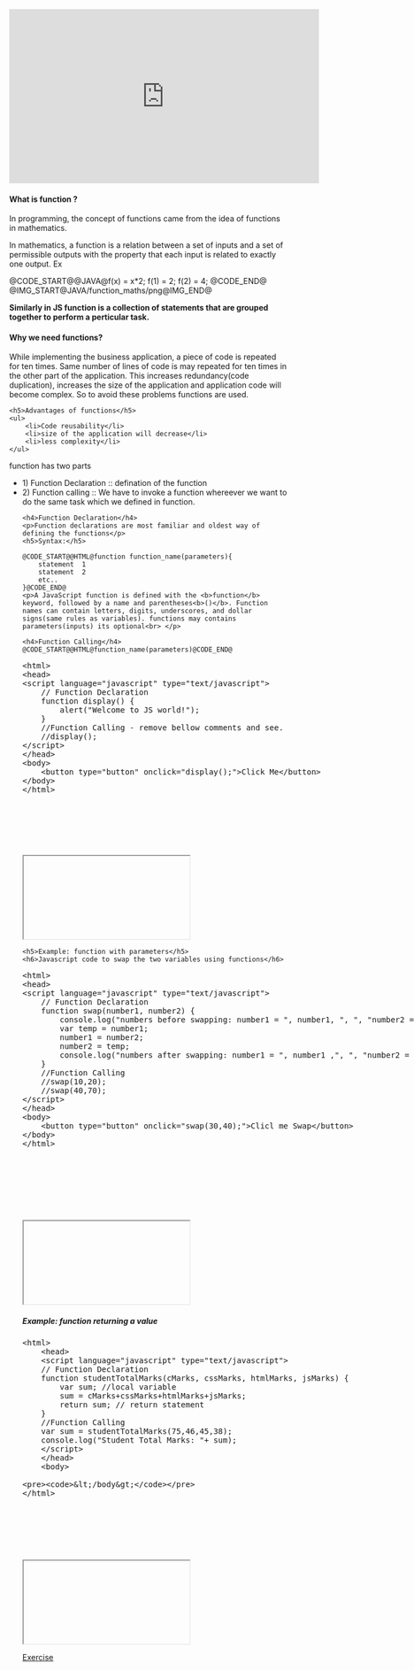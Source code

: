 <section>
	<iframe width="560" height="315" src="https://www.youtube.com/embed/ZcY_eP2B8VI"
	frameborder="0" allowfullscreen></iframe>
</section>

<h4> What is function ?</h4>
<p> In programming, the concept of functions came from the idea of functions in mathematics. </p>
<p> In mathematics, a function is a relation between a set of inputs and a set of permissible outputs with the property that each input is related to exactly one output. Ex</p>
@CODE_START@@JAVA@f(x) = x*2;
f(1) = 2;
f(2) = 4;
@CODE_END@
@IMG_START@JAVA/function_maths/png@IMG_END@
	
<p><b>Similarly in JS function is a collection of statements that are grouped together to perform a perticular task.</b></p>
<h4>Why we need functions?</h4>
<p>While implementing the business application, a piece of code is repeated for ten times. Same number of lines of code is may repeated for ten times in the other part of the application. This increases redundancy(code duplication), increases the size of the application and application code will become complex. So to avoid these problems functions are used.</p>
	
	<h5>Advantages of functions</h5>
	<ul>
		<li>Code reusability</li>
		<li>size of the application will decrease</li>
		<li>less complexity</li>
	</ul>

<p>function has two parts</p>
<ul>
<li>1) Function Declaration :: defination of the function </li>
<li>2) Function calling :: We have to invoke a function whereever we want to do the same task which we defined in function.</li>
	
	<h4>Function Declaration</h4>
	<p>Function declarations are most familiar and oldest way of defining the functions</p>
	<h5>Syntax:</h5>
	
	@CODE_START@@HTML@function function_name(parameters){
		statement  1
		statement  2 
		etc..
	}@CODE_END@
	<p>A JavaScript function is defined with the <b>function</b> keyword, followed by a name and parentheses<b>()</b>. Function names can contain letters, digits, underscores, and dollar signs(same rules as variables). functions may contains parameters(inputs) its optional<br> </p>
	
	<h4>Function Calling</h4>
	@CODE_START@@HTML@function_name(parameters)@CODE_END@
	
<section >  
<div ui-ace ="{useWrapMode: 'true', showGutter : 'true', theme:'monokai', mode: 'html', previewId:'preview',
	onLoad: htmlcssjsContentOnLoaded,
	rendererOptions: { fontSize: 16 },
	advanced: { highlightActiveLine: true}
}" style="min-height:350px;"><xmp><html>
<head>
<script language="javascript" type="text/javascript">
	// Function Declaration
	function display() {
		alert("Welcome to JS world!");
	}
	//Function Calling - remove bellow comments and see.
	//display();
</script>
</head>
<body>
	<button type="button" onclick="display();">Click Me</button>
</body>
</html></xmp>
</div>
<div>
	<iframe id="preview"></iframe>
</div>
</section>

	
	<h5>Example: function with parameters</h5>
	<h6>Javascript code to swap the two variables using functions</h6>
	
<section >  
<div ui-ace ="{useWrapMode: 'true', showGutter : 'true', theme:'monokai', mode: 'html', previewId:'preview1',
	onLoad: htmlcssjsContentOnLoaded,
	rendererOptions: { fontSize: 16 },
	advanced: { highlightActiveLine: true}
}" style="min-height:450px;"><xmp><html>
<head>
<script language="javascript" type="text/javascript">
	// Function Declaration
	function swap(number1, number2) {
		console.log("numbers before swapping: number1 = ", number1, ", ", "number2 = ", number2);
		var temp = number1;
		number1 = number2;
		number2 = temp;
		console.log("numbers after swapping: number1 = ", number1 ,", ", "number2 = ", number2);
	}
	//Function Calling
	//swap(10,20);
	//swap(40,70);
</script>
</head>
<body>
	<button type="button" onclick="swap(30,40);">Clicl me Swap</button>
</body>
</html></xmp>
</div>
<div>
	<iframe id="preview1"></iframe>
</div>
</section>


<h5>Example: function returning a value</h5>

<section >  
<div ui-ace ="{useWrapMode: 'true', showGutter : 'true', theme:'monokai', mode: 'html', previewId:'preview2',
	onLoad: htmlcssjsContentOnLoaded,
	rendererOptions: { fontSize: 16 },
	advanced: { highlightActiveLine: true}
}" style="min-height:400px;"><xmp><html>
	<head>
	<script language="javascript" type="text/javascript">
	// Function Declaration
	function studentTotalMarks(cMarks, cssMarks, htmlMarks, jsMarks) {
		var sum; //local variable
		sum = cMarks+cssMarks+htmlMarks+jsMarks;
		return sum; // return statement
	}
	//Function Calling
	var sum = studentTotalMarks(75,46,45,38);
	console.log("Student Total Marks: "+ sum);
	</script>
	</head>
	<body>
	
	</body>
</html></xmp>
</div>
<div>
	<iframe id="preview2"></iframe>
</div>
</section>


<!--
<h4>Function Expression</h4>
<p>Expression is nothin but a statement. Function is assigned to some other variables like variable initialization. This type functions can be used only after they are executed</p>
	<h5>syntax</h5>
@CODE_START@@HTML@
	// anonymous function expression
	var myFunction = function () {
		console.log("This statement is from function expression");
	}
	
	(or)
	// syntax for named function expression
	var myFunction = function displayText() {
		console.log("This statement is from function expression");
	}
@CODE_END@
<p>anonymous function expression:- function is declared without function name</p>
<h5>Example</h5>
@CODE_START@@HTML@
<script>
var myFunction = function () {
	alert("Named function Expression");
}
</script>
@CODE_END@
<div class="min-height-50" id="jsFunctionsCode5"><button type="button"  class="cws-button border-radius bt-color-3 pull-right" ng-click="tryYourSelf('jsFunctionsCode5','js')">Try Yourself</button></div>
<h4>Function constructor</h4>
<p>as we know that javascript is a object based programming language. The word constructor is related to object oriented programming.constructor is used to initialize the variables and functions</p>
<h5>Syntax for Function constructor</h5>
@CODE_START@@HTML@ var varibaleName = new Function(parameter1, parameter2,...parametern, "Function body")
@CODE_END@
<p>for the Function() we can pass n number of parameters or arguments</p>
<h5>Example</h5>
@CODE_START@@HTML@<script>
var totalPrice = new Function("price","quantity","return price*quantity;");
var totalBill = totalPrice(100, 50);
document.write(totalBill);// output:5000
</script>@CODE_END@
<div class="min-height-50" id="jsFunctionsCode6"><button type="button"  class="cws-button border-radius bt-color-3 pull-right" ng-click="tryYourSelf('jsFunctionsCode6','js')">Try Yourself</button></div>
-->

<a href="project/download/JS/dynamic_menu" class="cws-button bt-color-3 border-radius alt icon-right">Exercise</a>
